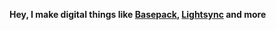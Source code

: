 **Hey, I make digital things like [Basepack](https://basepack.co), [Lightsync](https://get.lightsync.me) and more**

